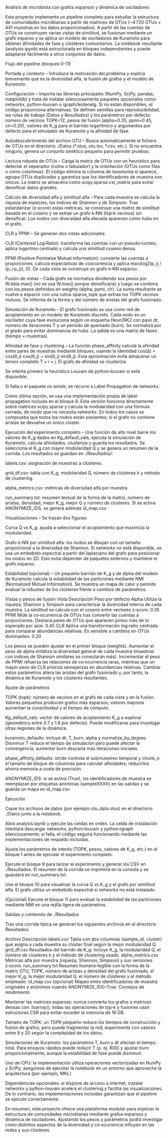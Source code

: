 Análisis de microbiota con grafos esparsos y dinámica de osciladores

Este proyecto implementa un pipeline completo para estudiar la estructura de comunidades microbianas a partir de matrices de OTUs (~4 720 OTUs × 441 muestras en los datos proporcionados). A partir de las cuentas de OTUs se construyen varias vistas de similitud, se fusionan mediante un grafo esparso y se aplica un modelo de osciladores de Kuramoto para obtener afinidades de fase y clústeres comunitarios. La notebook resultante (analysis.ipynb) está estructurada en bloques independientes y puede adaptarse fácilmente a otros conjuntos de datos.

Flujo del pipeline (bloques 0–11)

Portada y contexto – Introduce la motivación del problema y explica brevemente qué es la diversidad alfa, la fusión de grafos y el modelo de Kuramoto.

Configuración – Importa las librerías principales (NumPy, SciPy, pandas, matplotlib) y trata de instalar silenciosamente paquetes opcionales como networkx, python‑louvain o igraph/leidenalg. Si no están disponibles, el código proporciona alternativas. Se definen semillas para reproducibilidad, las rutas de trabajo (Datos y Resultados) y los parámetros por defecto: número de vecinos TOPK=12, pesos de fusión (alpha=0.35, ppmi=0.45, clr=0.20), valores de K_g para el barrido logarítmico y argumentos por defecto para el simulador de Kuramoto y la afinidad de fase.

Autodescubrimiento del archivo OTU – Busca automáticamente el fichero de OTUs en el directorio ./Datos (*.otus, *otu*.tsv, *.csv, etc.). Si no encuentra ninguno, genera un conjunto sintético pequeño para permitir pruebas.

Lectura robusta de OTUs – Carga la matriz de OTUs con un heurístico para detectar el separador (coma o tabulador) y la orientación (OTUs como filas o como columnas). El código elimina la columna de taxonomía si aparece, agrupa OTUs duplicadas y garantiza que los identificadores de muestra son únicos. La matriz se almacena como scipy.sparse.csr_matrix para evitar densificar datos grandes.

Cálculo de diversidad alfa y similitud alfa – Para cada muestra se calcula la riqueza de especies, los índices de Shannon y de Simpson. Tras estandarizar (z‑score) estas métricas, se construye una matriz de similitud basada en el coseno y se extrae un grafo k‑NN (top‑k vecinos) sin densificar. Los nodos con diversidad alfa elevada aparecen como hubs en el grafo.

CLR y PPMI – Se generan dos vistas adicionales:

CLR (Centered Log‑Ratio): transforma las cuentas con un pseudo‑conteo, aplica logaritmo centrado y calcula una similitud coseno densa.

PPMI (Positive Pointwise Mutual Information): convierte las cuentas a proporciones, calcula expectativas de coocurrencia y aplica max(log2(p_ij / (p_i·p_j)), 0).
De cada vista se construye un grafo k‑NN esparso.

Fusión de vistas – Cada grafo se normaliza dividiendo sus pesos por W.data.max() (no se usa W.max() porque densificaría) y luego se combina con los pesos definidos en weights (alpha, ppmi, clr). La suma resultante se vuelve a esparcir con una rutina sparse_topk que extrae los TOPK vecinos mutuos. Se informa de la forma y del número de aristas del grafo fusionado.

Simulación de Kuramoto – El grafo fusionado se usa como red de acoplamiento en un modelo de Kuramoto discreto. Cada nodo es un oscilador cuya fase evoluciona según un esquema Heun/RK2 con paso dt, número de iteraciones T y un periodo de quemado (burn). Se normaliza por el grado para evitar dominancia de hubs. La salida es una matriz de fases (tiempo × muestras).

Afinidad de fase y clustering – La función phase_affinity calcula la afinidad entre pares de muestras mediante bloques, usando la identidad cos(Δ) = cos(θ_i)·cos(θ_j) + sin(θ_i)·sin(θ_j). Esta aproximación evita almacenar un tensor completo T × i × j. El grafo de afinidad se clusteriza:

Se intenta primero la heurística Louvain de python‑louvain si está disponible.

Si falla o el paquete no existe, se recurre a Label Propagation de networkx.

Como última opción, se usa una implementación propia de label propagation incluida en el bloque 8. Esta versión funciona directamente sobre matrices scipy.sparse y calcula la modularidad con una fórmula cerrada, de modo que no necesita networkx.
En todos los casos se comprueba que todos los nodos están presentes; si el grafo no contiene aristas se devuelve un único clúster.

Ejecución del experimento completo – Una función de alto nivel barre los valores de K_g dados en Kg_default_vals, ejecuta la simulación de Kuramoto, calcula afinidades, clusteriza y guarda los resultados. Se selecciona el K_g con mayor modularidad Q y se genera un resumen de la corrida. Los resultados se guardan en ./Resultados/:

labels.csv: asignación de muestras a clústeres.

grid_df.csv: tabla con K_g, modularidad Q, número de clústeres k y método de clustering.

alpha_metrics.csv: métricas de diversidad alfa por muestra.

run_summary.txt: resumen textual de la forma de la matriz, número de aristas, densidad, mejor K_g, mejor Q y número de clústeres. Si se activa ANONYMIZE_IDS, se genera además id_map.csv.

Visualizaciones – Se trazan dos figuras:

Curva Q vs K_g: ayuda a seleccionar el acoplamiento que maximiza la modularidad.

Grafo k‑NN por similitud alfa: los nodos se dibujan con un tamaño proporcional a la diversidad de Shannon. Si networkx no está disponible, se usa un embebido espectral a partir del laplaciano del grafo para posicionar los nodos en 2D. Esto evita depender de paquetes externos y mantiene el grafo esparso.

Estabilidad (opcional) – Un pequeño barrido de K_g y de alpha del modelo de Kuramoto calcula la estabilidad de las particiones mediante NMI (Normalized Mutual Information). Se muestra un mapa de calor y permite evaluar la robustez de los clústeres frente a cambios de parámetros.

Vistas y pesos de fusión
Vista	Descripción	Peso por defecto
Alpha	Utiliza la riqueza, Shannon y Simpson para caracterizar la diversidad interna de cada muestra. La similitud se calcula con el coseno entre vectores z‑score.	0.35
PPMI	Mide la co‑ocurrencia de OTUs tras convertir las cuentas a proporciones. Destaca pares de OTUs que aparecen juntos más de lo esperado por azar.	0.45
CLR	Aplica una transformación log‑ratio centrada para comparar abundancias relativas. Es sensible a cambios en OTUs dominantes.	0.20

Los pesos se pueden ajustar en el primer bloque (weights). Aumentar el peso de alpha enfatiza la diversidad general de cada muestra (muestras con índices de Shannon similares se conectarán más). Incrementar el peso de PPMI refuerza las relaciones de co‑ocurrencia raras, mientras que un mayor peso de CLR prioriza semejanzas en abundancias relativas. Cambiar estos parámetros altera las aristas del grafo fusionado y, por tanto, la dinámica de Kuramoto y los clústeres resultantes.

Ajuste de parámetros

TOPK (topk): número de vecinos en el grafo de cada vista y en la fusión. Valores pequeños producen grafos más esparsos; valores mayores aumentan la conectividad y el tiempo de cómputo.

Kg_default_vals: vector de valores de acoplamiento K_g a explorar (geométrico entre 0.7 y 1.8 por defecto). Puede modificarse para investigar otras regiones de la dinámica.

kuramoto_defaults: incluye dt, T, burn, alpha y normalize_by_degree. Disminuir T reduce el tiempo de simulación pero puede afectar la convergencia; aumentar burn descarta más iteraciones iniciales.

phase_affinity_defaults: stride controla el submuestreo temporal y chunk_n el tamaño de bloque de columnas para calcular afinidades; reducirlos ahorra memoria a costa de precisión.

ANONYMIZE_IDS: si se activa (True), los identificadores de muestra se reemplazan por etiquetas anónimas (sampleXXXX) en las salidas y se guarda un mapa en id_map.csv.

Ejecución

Copie los archivos de datos (por ejemplo otu_data.otus) en el directorio ./Datos junto a la notebook.

Abra analysis.ipynb y ejecute las celdas en orden. La celda de instalación intentará descargar networkx, python‑louvain y python‑igraph silenciosamente; si falla, el código seguirá funcionando mediante las implementaciones de respaldo incluidas.

Ajuste los parámetros de interés (TOPK, pesos, valores de K_g, etc.) en el bloque 1 antes de ejecutar el experimento completo.

Ejecute el bloque 9 para lanzar el experimento y generar los CSV en ./Resultados. El resumen de la corrida se imprimirá en la consola y se guardará en run_summary.txt.

Use el bloque 10 para visualizar la curva Q vs K_g y el grafo por similitud alfa. El grafo utiliza un embebido espectral si networkx no está instalado.

(Opcional) Ejecute el bloque 11 para evaluar la estabilidad de las particiones mediante NMI en una rejilla ligera de parámetros.

Salidas y contenido de ./Resultados

Tras una corrida típica se generan los siguientes archivos en el directorio Resultados:

Archivo	Descripción
labels.csv	Tabla con dos columnas (sample_id, cluster) que asigna a cada muestra su clúster final según la mejor modularidad Q.
grid_df.csv	Resultados del barrido de K_g: incluye K_g, la modularidad Q, el número de clústeres k y el método de clustering usado.
alpha_metrics.csv	Métricas alfa por muestra (riqueza, Shannon, Simpson) y sus versiones z‑score.
run_summary.txt	Resumen humano‑legible con la forma de la matriz OTU, TOPK, número de aristas y densidad del grafo fusionado, el mejor K_g, la mejor modularidad Q, el número de clústeres y el método empleado.
id_map.csv (opcional)	Mapeo entre identificadores de muestra originales y anónimos cuando ANONYMIZE_IDS=True.
Consejos de rendimiento

Mantener las matrices esparsas: nunca convierta los grafos a matrices densas con .toarray(); todas las operaciones de top‑k y fusiones usan estructuras CSR para evitar exceder la memoria de 16 GB.

Tamaño de TOPK: un TOPK pequeño reduce los tiempos de construcción y fusión de grafos, pero puede fragmentar la red; experimente con valores entre 8 y 20 según la complejidad de los datos.

Simulaciones de Kuramoto: los parámetros T, burn y dt afectan el tiempo total. Para ensayos rápidos puede reducir T (p. ej. 800) y ajustar burn proporcionalmente, aunque la estabilidad de fase puede disminuir.

Uso de CPU: la implementación utiliza operaciones vectorizadas en NumPy y SciPy; asegúrese de ejecutar la notebook en un entorno que aproveche la arquitectura (por ejemplo, MKL).

Dependencias opcionales: si dispone de acceso a internet, instalar networkx y python‑louvain acelera el clustering y facilita las visualizaciones. De lo contrario, las implementaciones incluidas garantizan que el pipeline se ejecute correctamente.

En resumen, este proyecto ofrece una plataforma modular para explorar la estructura de comunidades microbianas mediante grafos esparsos y dinámica de osciladores. Ajustando los pesos y parámetros podrá investigar cómo distintos aspectos de la diversidad y co‑ocurrencia influyen en las redes y sus clústeres.